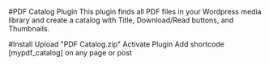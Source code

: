 #PDF Catalog Plugin
This plugin finds all PDF files in your Wordpress media library and create a catalog with Title, Download/Read buttons, and Thumbnails.

#Install
Upload "PDF Catalog.zip"
Activate Plugin
Add shortcode [mypdf_catalog] on any page or post